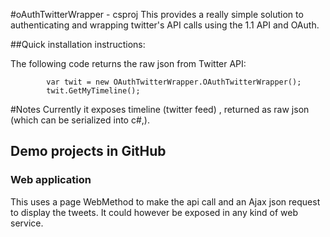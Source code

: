 #oAuthTwitterWrapper - csproj
This provides a really simple solution to authenticating and wrapping twitter's API calls using the 1.1 API and OAuth.

##Quick installation instructions:

The following code returns the raw json from Twitter API:

            var twit = new OAuthTwitterWrapper.OAuthTwitterWrapper();
            twit.GetMyTimeline();


#Notes
Currently it exposes timeline (twitter feed) , returned as raw json (which can be serialized into c#,).



## Demo projects in GitHub


### Web application 
This uses a page WebMethod to make the api call and an Ajax json request to display the tweets.
It could however be exposed in any kind of web service.


